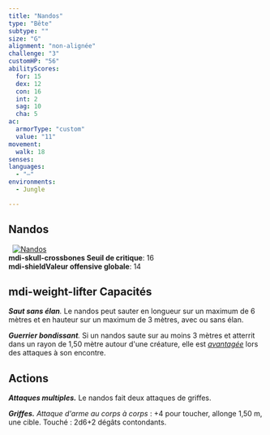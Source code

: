 ```yaml
---
title: "Nandos"
type: "Bête"
subtype: ""
size: "G"
alignment: "non-alignée"
challenge: "3"
customHP: "56"
abilityScores:
  for: 15
  dex: 12
  con: 16
  int: 2
  sag: 10
  cha: 5
ac:
  armorType: "custom"
  value: "11"
movement:
  walk: 18
senses:
languages:
  - "—"
environments:
  - Jungle

---
```

## Nandos
&nbsp;
[![Nandos](https://www.douaratil.fr/illustrations/bete/nandosm.png)](https://www.douaratil.fr/illustrations/humanoide/nandos.jpg)  
**<v-icon>mdi-skull-crossbones</v-icon> Seuil de critique**: 16             
**<v-icon>mdi-shield</v-icon>Valeur offensive globale**: 14       
## <v-icon>mdi-weight-lifter</v-icon> Capacités
_**Saut sans élan**._ Le nandos peut sauter en longueur sur un maximum de 6 mètres et en hauteur sur un maximum de 3 mètres, avec ou sans élan.

_**Guerrier bondissant**._ Si un nandos saute sur au moins 3 mètres et atterrit dans un rayon de 1,50 mètre autour d'une créature, elle est [_avantagée_](/utiliser-les-caracteristiques/#avantage-et-desavantage) lors des attaques à son encontre.



## Actions
_**Attaques multiples.**_ Le nandos fait deux attaques de griffes.

_**Griffes.**_ _Attaque d'arme au corps à corps_ : +4 pour toucher, allonge 1,50 m, une cible.
Touché : 2d6+2 dégâts contondants.
